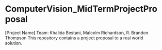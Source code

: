 # ComputerVision_MidTermProjectProposal
[Project Name] Team: Khalida Bestani, Malcolm Richardson, R. Brandon Thompson
This repository contains a project proposal to a real world solution. 
